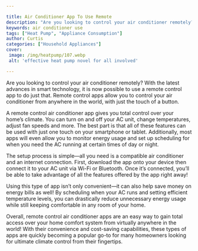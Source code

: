 ```yaml
---

title: Air Conditioner App To Use Remote
description: "Are you looking to control your air conditioner remotely? With the latest advances in smart technology, it is now possible to use ...check it out to learn"
keywords: air conditioner use
tags: ["Heat Pump", "Appliance Consumption"]
author: Curtis
categories: ["Household Appliances"]
cover: 
 image: /img/heatpump/107.webp
 alt: 'effective heat pump novel for all involved'

---
```


Are you looking to control your air conditioner remotely? With the latest advances in smart technology, it is now possible to use a remote control app to do just that. Remote control apps allow you to control your air conditioner from anywhere in the world, with just the touch of a button.

A remote control air conditioner app gives you total control over your home’s climate. You can turn on and off your AC unit, change temperatures, adjust fan speeds and more. The best part is that all of these features can be used with just one touch on your smartphone or tablet. Additionally, most apps will even allow you to monitor energy usage and set up scheduling for when you need the AC running at certain times of day or night. 

The setup process is simple—all you need is a compatible air conditioner and an internet connection. First, download the app onto your device then connect it to your AC unit via Wi-Fi or Bluetooth. Once it’s connected, you’ll be able to take advantage of all the features offered by the app right away! 

Using this type of app isn’t only convenient—it can also help save money on energy bills as well! By scheduling when your AC runs and setting efficient temperature levels, you can drastically reduce unnecessary energy usage while still keeping comfortable in any room of your home. 

Overall, remote control air conditioner apps are an easy way to gain total access over your home comfort system from virtually anywhere in the world! With their convenience and cost-saving capabilities, these types of apps are quickly becoming a popular go-to for many homeowners looking for ultimate climate control from their fingertips.
